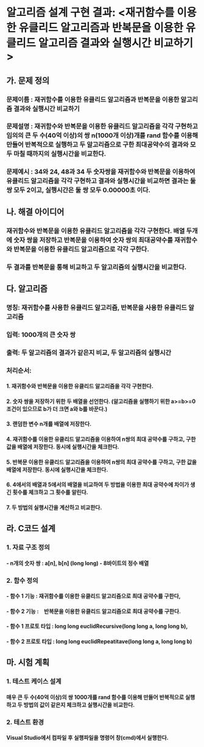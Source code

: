 # 알고리즘 설계 구현 결과: <재귀함수를 이용한 유클리드 알고리즘과 반복문을 이용한 유클리드 알고리즘 결과와 실행시간 비교하기>

## 가. 문제 정의
### 문제이름 : 재귀함수를 이용한 유클리드 알고리즘과 반복문을 이용한 알고리즘 결과와 실행시간 비교하기
### 문제설명 : 재귀함수와 반복문을 이용한 유클리드 알고리즘을 각각 구현하고 임의의 큰 두 수(40억 이상)의 쌍 n(1000개 이상)개를 rand 함수를 이용해 만들어 반복적으로 실행하고 두 알고리즘으로 구한 최대공약수의 결과와 모두 마칠 때까지의 실행시간을 비교한다.
### 문제예시 : 34와 24, 48과 34 두 숫자쌍을 재귀함수와 반복문을 이용하여 유클리드 알고리즘을 각각 구현하고 결과와 실행시간을 비교하면 결과는 둘 쌍 모두 2이고, 실행시간은 둘 쌍 모두 0.00000초 이다.

## 나. 해결 아이디어
### 재귀함수와 반복문을 이용한 유클리드 알고리즘을 각각 구현한다. 배열 두개에 숫자 쌍을 저장하고 반복문을 이용하여 숫자 쌍의 최대공약수를 재귀함수와 반복문을 이용한 유클리드 알고리즘으로 각각 구한다.
### 두 결과를 반복문을 통해 비교하고 두 알고리즘의 실행시간을 비교한다.

## 다. 알고리즘
### 명칭: 재귀함수를 사용한 유클리드 알고리즘, 반복문을 사용한 유클리드 알고리즘
### 입력: 1000개의 큰 숫자 쌍
### 출력: 두 알고리즘의 결과가 같은지 비교, 두 알고리즘의 실행시간
### 처리순서:
#### 1. 재귀함수와 반복문을 이용한 유클리드 알고리즘을 각각 구현한다.
#### 2. 숫자 쌍을 저장하기 위한 두 배열을 선언한다. (알고리즘을 실행하기 위한 a>=b>=0 조건이 있으므로 b가 더 크면 a와 b를 바꾼다.)
#### 3. 랜덤한 변수 n개를 배열에 저장한다.
#### 4. 재귀함수를 이용한 유클리드 알고리즘을 이용하여 n쌍의 최대 공약수를 구하고, 구한 값을 배열에 저장한다. 동시에 실행시간을 체크한다.
#### 5. 반복문 이용한 유클리드 알고리즘을 이용하여 n쌍의 최대 공약수를 구하고, 구한 값을 배열에 저장한다. 동시에 실행시간을 체크한다.
#### 6. 4에서의 배열과 5에서의 배열을 비교하여 두 방법을 이용한 최대 공약수에 차이가 생긴 횟수를 체크하고 그 횟수를 알린다.
#### 7. 두 방법의 실행시간을 계산하고 비교한다.

## 라. C코드 설계
### 1. 자료 구조 정의
#### - n개의 숫자 쌍 : a[n], b[n] (long long) - 8바이트의 정수 배열

### 2. 함수 정의
#### - 함수 1 기능 : 재귀함수를 이용한 유클리드 알고리즘으로 최대 공약수를 구한다, 
#### - 함수 2 기능 :　반복문을 이용한 유클리드 알고리즘으로 최대 공약수를 구한다.
#### - 함수 1 프로토 타입 : long long euclidRecursive(long long a, long long b), 
#### - 함수 2 프로토 타입 : long long euclidRepeatitave(long long a, long long b)

## 마. 시험 계획
### 1. 테스트 케이스 설계
#### 매우 큰 두 수(40억 이상)의 쌍 1000개를 rand 함수를 이용해 만들어 반복적으로 실행하고 두 방법의 값이 같은지 체크하고 실행시간을 비교한다.
### 2. 테스트 환경
#### Visual Studio에서 컴파일 후 실행파일을 명령어 창(cmd)에서 실행한다.
